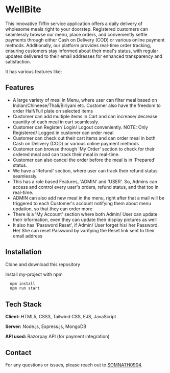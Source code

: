 
# WellBite 

This innovative Tiffin service application offers a daily delivery of wholesome meals right to your doorstep. Registered customers can seamlessly browse our menu, place orders, and conveniently settle payments through either Cash on Delivery (COD) or various online payment methods. Additionally, our platform provides real-time order tracking, ensuring customers stay informed about their meal's status, with regular updates delivered to their email addresses for enhanced transparency and satisfaction.

It has various features like:


## Features

- A large variety of meal in Menu, where user can filter meal based on Indian/Chineese/Thali/Biriyani etc. Customer also have the freedom to order Half/Full plate on selected items
- Customer can add multiple items in Cart and can increase/ decrease quantity of each meal in cart seamlessly.
- Customer can Register/ Login/ Logout conveniently. NOTE: Only Registered/ Logged in customer can order meal
- Customer can check out their cart items and can order meal in both Cash on Delivery (COD) or various online payment methods
- Customer can browse through 'My Order' section to check for their ordered meal and can track their meal in real-time.
- Customer can also cancel the order before the meal is in 'Prepared' status.
- We have a 'Refund' section, where user can track their refund status seamlessly.
- This has a role based Features, 'ADMIN' and 'USER'. So, Admins can access and control every user's orders, refund status, and that too in real-time.
- ADMIN can also add new meal in the menu, right after that a mail will be triggered to each Customer's account notifying them about menu updation, so that they can order more
- There is a 'My Account' section where both Admin/ User can update their information, even they can update their display pictures as well
- It also has 'Password Reset', if Admin/ User forget his/ her Password. He/ She can reset Password by varifying the Reset link sent to their email address

## Installation
Clone and download this repository

Install my-project with npm

```bash
  npm install
  npm run start
```

    
## Tech Stack

**Client:** HTML5, CSS3, Tailwind CSS, EJS, JavaScript

**Server:** Node.js, Express.js, MongoDB

**API used:** Razorpay API (for payment integration)


## Contact
For any questions or issues, please reach out to [SOMNATH0904](https://github.com/SOMNATH0904).